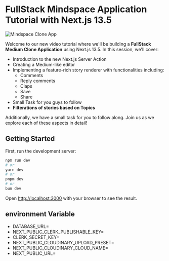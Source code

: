 # FullStack Mindspace Application Tutorial with Next.js 13.5

![Mindspace Clone App](http://res.cloudinary.com/dhz0qhtw2/image/upload/v1708247336/fow5wnpzyxbkog3l8hv8.png)

Welcome to our new video tutorial where we'll be building a **FullStack Medium Clone Application** using Next.js 13.5. In this session, we'll cover:

- Introduction to the new Next.js Server Action
- Creating a Medium-like editor
- Implementing a feature-rich story renderer with functionalities including:
  - Comments
  - Reply comments
  - Claps
  - Save
  - Share
- Small Task for you guys to follow
- **Filterations of stories based on Topics**

Additionally, we have a small task for you to follow along. Join us as we explore each of these aspects in detail!


## Getting Started

First, run the development server:

```bash
npm run dev
# or
yarn dev
# or
pnpm dev
# or
bun dev
```

Open [http://localhost:3000](http://localhost:3000) with your browser to see the result.

## environment Variable

- DATABASE_URL=
- NEXT_PUBLIC_CLERK_PUBLISHABLE_KEY=
- CLERK_SECRET_KEY=
- NEXT_PUBLIC_CLOUDINARY_UPLOAD_PRESET=
- NEXT_PUBLIC_CLOUDINARY_CLOUD_NAME=
- NEXT_PUBLIC_URL=
